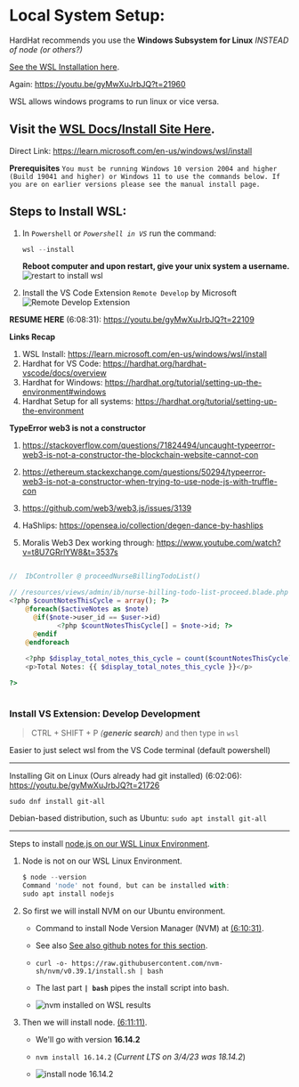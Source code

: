 # Local System Setup: 

HardHat recommends you use the **Windows Subsystem for Linux** _INSTEAD of node (or others?)_

[See the WSL Installation here](https://youtu.be/gyMwXuJrbJQ?t=21960).

Again: https://youtu.be/gyMwXuJrbJQ?t=21960


WSL allows windows programs to run linux or vice versa. 


## Visit the [WSL Docs/Install Site Here](https://learn.microsoft.com/en-us/windows/wsl/install). 

Direct Link: https://learn.microsoft.com/en-us/windows/wsl/install


**Prerequisites**
`You must be running Windows 10 version 2004 and higher (Build 19041 and higher) or Windows 11 to use the commands below. If you are on earlier versions please see the manual install page.`


## Steps to Install WSL: 
1. In `Powershell` or _`Powershell in VS`_ run the command: 

    ```js
    wsl --install

    ```

    **Reboot computer and upon restart, give your unix system a username.**
    ![restart to install wsl](https://i.imgur.com/E9sdcp8.png)

2. Install the VS Code Extension `Remote Develop` by Microsoft
    ![Remote Develop Extension](https://i.imgur.com/IyU6Xcb.png)



**RESUME HERE** (6:08:31): https://youtu.be/gyMwXuJrbJQ?t=22109

**Links Recap**
1. WSL Install: https://learn.microsoft.com/en-us/windows/wsl/install
2. Hardhat for VS Code: https://hardhat.org/hardhat-vscode/docs/overview
3. Hardhat for Windows: https://hardhat.org/tutorial/setting-up-the-environment#windows
4. Hardhat Setup for all systems: https://hardhat.org/tutorial/setting-up-the-environment


**TypeError web3 is not a constructor**
1. https://stackoverflow.com/questions/71824494/uncaught-typeerror-web3-is-not-a-constructor-the-blockchain-website-cannot-con

2. https://ethereum.stackexchange.com/questions/50294/typeerror-web3-is-not-a-constructor-when-trying-to-use-node-js-with-truffle-con

3. https://github.com/web3/web3.js/issues/3139

4. HaShlips: https://opensea.io/collection/degen-dance-by-hashlips

5. Moralis Web3 Dex working through: https://www.youtube.com/watch?v=t8U7GRrlYW8&t=3537s



```php

//  IbController @ proceedNurseBillingTodoList()

// /resources/views/admin/ib/nurse-billing-todo-list-proceed.blade.php
<?php $countNotesThisCycle = array(); ?>
    @foreach($activeNotes as $note)
      @if($note->user_id == $user->id)
            <?php $countNotesThisCycle[] = $note->id; ?>
      @endif
    @endforeach
    
    <?php $display_total_notes_this_cycle = count($countNotesThisCycle); ?>
    <p>Total Notes: {{ $display_total_notes_this_cycle }}</p>

?>



```


### Install VS Extension: Develop Development

> CTRL + SHIFT + P _(**generic search**)_ and then type in `wsl`

Easier to just select wsl from the VS Code terminal (default powershell)


---

Installing Git on Linux (Ours already had git installed)
(6:02:06): https://youtu.be/gyMwXuJrbJQ?t=21726

`sudo dnf install git-all`

Debian-based distribution, such as Ubuntu:
`sudo apt install git-all`

---

Steps to install [node.js on our WSL Linux Environment](https://youtu.be/gyMwXuJrbJQ?t=22221). 

1. Node is not on our WSL Linux Environment.
    ```js
    $ node --version
    Command 'node' not found, but can be installed with:
    sudo apt install nodejs

    ```

2. So first we will install NVM on our Ubuntu environment. 
    - Command to install Node Version Manager (NVM) at [(6:10:31)](https://youtu.be/gyMwXuJrbJQ?t=22231).
    - See also [See also github notes for this section](https://github.com/smartcontractkit/full-blockchain-solidity-course-js#lesson-5-ethersjs-simple-storage).

    - `curl -o- https://raw.githubusercontent.com/nvm-sh/nvm/v0.39.1/install.sh | bash`

    - The last part **`| bash`** pipes the install script into bash. 

    - ![nvm installed on WSL results](https://i.imgur.com/OBavmd7.png)

3. Then we will install node. [(6:11:11)](https://youtu.be/gyMwXuJrbJQ?t=22271).
    - We'll go with version **16.14.2**
    - `nvm install 16.14.2`  (_Current LTS on 3/4/23 was 18.14.2_)

    - ![install node 16.14.2](https://i.imgur.com/6oZ6UcG.png)
